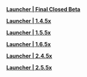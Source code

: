 **[Launcher | Final Closed Beta](https://autopatchhk.yuanshen.com/client_app/FinalClosedBeta/GenshinImpact.exe)**

**[Launcher | 1.4.5x](https://autopatchhk.yuanshen.com/client_app/beta_update/hk4e_global/2/update_20210326162326.zip)**

**[Launcher | 1.5.5x](https://autopatchhk.yuanshen.com/client_app/beta_pc/20210428_dc004387bbbcbe4b/GenshinImpact_Beta_T1528AH.exe)**

**[Launcher | 1.6.5x](https://autopatchhk.yuanshen.com/client_app/beta_update/hk4e_global/1/update_20210524163046_d51450b5GIEBa3TS.zip)**

**[Launcher | 2.4.5x](https://autopatchhk.yuanshen.com/client_app/beta_update/hk4e_global/25/update_20220117112259_c09e8ddf7wIlNYRv.zip)**

**[Launcher | 2.5.5x](https://autopatchhk.yuanshen.com/client_app/beta_update/hk4e_global/26/update_20220304110551_535dd34e7qwbZ9p5.zip)**
